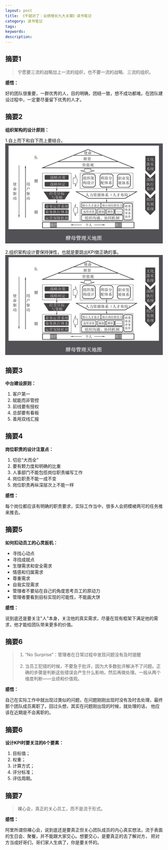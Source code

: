 ```yaml
---
layout: post
title: 《干就对了：业绩增长九大关键》读书笔记
category: 读书笔记
tags: 
keywords:
description:
---
```


## 摘要1

> 宁愿要三流的战略加上一流的组织，也不要一流的战略、三流的组织。
 
**感悟：** 

好的团队很重要，一群优秀的人，目的明确，团结一致，想不成功都难。在团队建设过程中，一定要尽量留下优秀的人才。


## 摘要2

**组织架构的设计原则：**

1.自上而下和自下而上要结合。
![](/public/img/book_1.png)

2.组织架构设计要保持弹性，也就是要跳出KPI做正确的事。
![](/public/img/book_1.png)

## 摘要3

**中台建设原则：**

1. 客户第一
2. 赋能而非管控
3. 前线要有授权
4. 总部要有看板
5. 善用双线汇报

## 摘要4

**岗位职责的设计注意点：**

1. 切忌“大而全”
2. 要有颗力度和明确的比重
3. 人事部门不能包揽岗位职责编写工作
4. 岗位职责不能一成不变
5. 岗位职责再纵深层次上不能一样

**感悟：** 

每个岗位都应该有明确的职责要求，实际工作当中，很多人会把模棱两可的任务推来推去。

## 摘要5

**如何扣动员工的心灵扳机：**

- 寻找心动点
- 寻找成就点
- 生理需求和安全需求
- 情感和归属需求
- 尊重需求
- 自我实现需求
- 管理者不要站在自己的角度思考员工的原动力
- 管理者要看到目标实现的可能性，不能画大饼

**感悟：**

说到底还是要关注"人"本身，关注他的真实需求，尽量在现有框架下满足他的需求，他才能给团队带来更多的价值。

## 摘要6

> 1. “No Surprise”：管理者在日常过程中发现问题没有及时提醒<br/><br/>
> 2. 当员工犯错的时候，不要急于批评，因为大多数批评解决不了问题。正确的步骤是判断这些错误会产生什么影响，然后再做处理。一般从两个维度判断——业绩和价值观。

**感悟：**

自己在实际工作中就出现过类似的问题，在问题刚刚出现时没有及时去处理，最终那个团队成员离职了。回过头想，其实在问题刚出现的时候，就处理的话，
他应该在近期是不会离职的。

## 摘要6

**设计KPI时要关注的6个要素：**

1. 目标值；
2. 权重；
3. 计算方式；
4. 评分标准；
5. 评估周期。


## 摘要7

> 裸心会，真正的关心员工，而不是流于形式。

**感悟：**

阿里所谓但裸心会，说到底还是要真正但关心团队成员的内心真实想法，流于表面的生日会、聚餐，并不能跟大家交心。想要交心，是要真正的去了解对方，
把对方当成好哥们，哥们家人生病了，你是要关怀的。